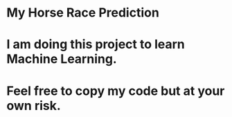 # My Horse Race Prediction
#
# I am doing this project to learn Machine Learning.
# Feel free to copy my code but at your own risk. 
